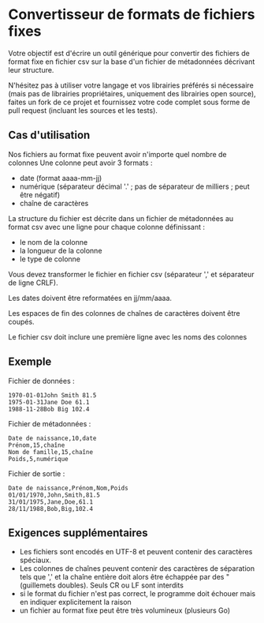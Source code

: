 # Convertisseur de formats de fichiers fixes

Votre objectif est d'écrire un outil générique pour convertir des fichiers de format fixe en fichier csv sur la base d'un fichier de métadonnées décrivant leur structure.

N'hésitez pas à utiliser votre langage et vos librairies préférés si nécessaire (mais pas de librairies propriétaires, uniquement des librairies open source), faites un fork de ce projet et fournissez votre code complet sous forme de pull request (incluant les sources et les tests).

## Cas d'utilisation

Nos fichiers au format fixe peuvent avoir n'importe quel nombre de colonnes
Une colonne peut avoir 3 formats :

- date (format aaaa-mm-jj)
- numérique (séparateur décimal '.' ; pas de séparateur de milliers ; peut être négatif)
- chaîne de caractères

La structure du fichier est décrite dans un fichier de métadonnées au format csv avec une ligne pour chaque colonne définissant :

- le nom de la colonne
- la longueur de la colonne
- le type de colonne

Vous devez transformer le fichier en fichier csv (séparateur ',' et séparateur de ligne CRLF).

Les dates doivent être reformatées en jj/mm/aaaa.

Les espaces de fin des colonnes de chaînes de caractères doivent être coupés.

Le fichier csv doit inclure une première ligne avec les noms des colonnes

## Exemple

Fichier de données :

```
1970-01-01John Smith 81.5
1975-01-31Jane Doe 61.1
1988-11-28Bob Big 102.4
```

Fichier de métadonnées :

```
Date de naissance,10,date
Prénom,15,chaîne
Nom de famille,15,chaîne
Poids,5,numérique
```

Fichier de sortie :

```
Date de naissance,Prénom,Nom,Poids
01/01/1970,John,Smith,81.5
31/01/1975,Jane,Doe,61.1
28/11/1988,Bob,Big,102.4
```

## Exigences supplémentaires

- Les fichiers sont encodés en UTF-8 et peuvent contenir des caractères spéciaux.
- Les colonnes de chaînes peuvent contenir des caractères de séparation tels que ',' et la chaîne entière doit alors être échappée par des " (guillemets doubles). Seuls CR ou LF sont interdits
- si le format du fichier n'est pas correct, le programme doit échouer mais en indiquer explicitement la raison
- un fichier au format fixe peut être très volumineux (plusieurs Go)
